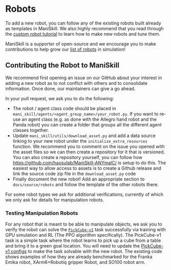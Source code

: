 # Robots

To add a new robot, you can follow any of the existing robots built already as templates in ManiSkill. We also highly recommend that you read through the [custom robot tutorial](../user_guide/tutorials/custom_robots.md) to learn how to make new robots and tune them.

ManiSkill is a supporter of open-source and we encourage you to make contributions to help grow our [list of robots](../robots) in simulation!

## Contributing the Robot to ManiSkill

We recommend first opening an issue on our GitHub about your interest in adding a new robot as to not conflict with others and to consolidate information. Once done, our maintainers can give a go ahead.

In your pull request, we ask you to do the following:
- The robot / agent class code should be placed in `mani_skill/agents/<agent_group_name>/your_robot.py`. If you want to re-use an agent class (e.g. as done with the Allegro hand robot and the Panda robot) you can create a folder that groups all the different agent classes together.
- Update `mani_skill/utils/download_asset.py` and add a data source linking to your new robot under the `initialize_extra_resources` function. We recommend you to comment on the issue you opened with the asset files so we can then create a repository for it that is versioned. You can also create a repository yourself, you can follow how https://github.com/haosulab/ManiSkill-ANYmalC/ is setup to do this. The easiest way to allow access to assets is to create a Github release and link the source code zip file in the `download_asset.py` code
- Finally document the new robot! Add an appropriate section to `docs/source/robots` and follow the template of the other robots there.

For some robot types we ask for additional verifications, currently of which we only ask for details for manipulation robots.

### Testing Manipulation Robots

For any robot that is meant to be able to manipulate objects, we ask you to verify the robot can solve the [`PickCube-v1`](../tasks/table_top_gripper/index.md#pickcube-v1) task successfully via training with GPU simulation and RL (The PPO algorithm specifically). The PickCube-v1 task is a simple task where the robot learns to pick up a cube from a table and bring it to a green goal location. You will need to update the [PickCube-v1 configs](https://github.com/haosulab/ManiSkill/blob/main/mani_skill/envs/tasks/tabletop/pick_cube_cfgs.py) to make the task solvable with the new robot. The existing code shows examples of how they are already benchmarked for the Franka Emika robot, XArm6+Robotiq gripper Robot, and SO100 robot arm.

<!-- TODO (stao): flesh out manipulation robot testing further, steps to do, visuals, and maybe bimanual setups as well -->